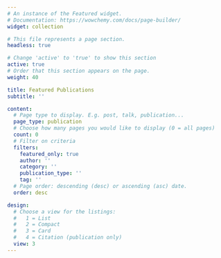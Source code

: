 ```yaml
---
# An instance of the Featured widget.
# Documentation: https://wowchemy.com/docs/page-builder/
widget: collection

# This file represents a page section.
headless: true

# Change 'active' to 'true' to show this section
active: true
# Order that this section appears on the page.
weight: 40

title: Featured Publications
subtitle: ''

content:
  # Page type to display. E.g. post, talk, publication...
  page_type: publication
  # Choose how many pages you would like to display (0 = all pages)
  count: 0
  # Filter on criteria
  filters:
    featured_only: true
    author: ''
    category: ''
    publication_type: ''
    tag: ''
  # Page order: descending (desc) or ascending (asc) date.
  order: desc

design:
  # Choose a view for the listings:
  #   1 = List
  #   2 = Compact
  #   3 = Card
  #   4 = Citation (publication only)
  view: 3
---
```

